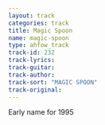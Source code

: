 ```yaml
---
layout: track
categories: track
title: Magic Spoon
name: magic-spoon
type: ahfow_track
track-id: 232
track-lyrics: 
track-guitar: 
track-author: 
track-sort: "MAGIC SPOON"
track-original: 
---
```

Early name for 1995
